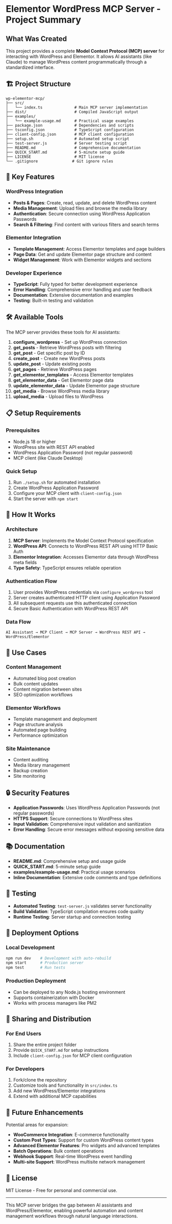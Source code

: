 # Elementor WordPress MCP Server - Project Summary

## What Was Created

This project provides a complete **Model Context Protocol (MCP) server** for interacting with WordPress and Elementor. It allows AI assistants (like Claude) to manage WordPress content programmatically through a standardized interface.

## 🏗️ Project Structure

```
wp-elementor-mcp/
├── src/
│   └── index.ts              # Main MCP server implementation
├── dist/                     # Compiled JavaScript output
├── examples/
│   └── example-usage.md      # Practical usage examples
├── package.json              # Dependencies and scripts
├── tsconfig.json             # TypeScript configuration
├── client-config.json        # MCP client configuration
├── setup.sh                  # Automated setup script
├── test-server.js            # Server testing script
├── README.md                 # Comprehensive documentation
├── QUICK_START.md            # 5-minute setup guide
├── LICENSE                   # MIT license
└── .gitignore               # Git ignore rules
```

## 🚀 Key Features

### WordPress Integration
- **Posts & Pages**: Create, read, update, and delete WordPress content
- **Media Management**: Upload files and browse the media library
- **Authentication**: Secure connection using WordPress Application Passwords
- **Search & Filtering**: Find content with various filters and search terms

### Elementor Integration
- **Template Management**: Access Elementor templates and page builders
- **Page Data**: Get and update Elementor page structure and content
- **Widget Management**: Work with Elementor widgets and sections

### Developer Experience
- **TypeScript**: Fully typed for better development experience
- **Error Handling**: Comprehensive error handling and user feedback
- **Documentation**: Extensive documentation and examples
- **Testing**: Built-in testing and validation

## 🛠️ Available Tools

The MCP server provides these tools for AI assistants:

1. **configure_wordpress** - Set up WordPress connection
2. **get_posts** - Retrieve WordPress posts with filtering
3. **get_post** - Get specific post by ID
4. **create_post** - Create new WordPress posts
5. **update_post** - Update existing posts
6. **get_pages** - Retrieve WordPress pages
7. **get_elementor_templates** - Access Elementor templates
8. **get_elementor_data** - Get Elementor page data
9. **update_elementor_data** - Update Elementor page structure
10. **get_media** - Browse WordPress media library
11. **upload_media** - Upload files to WordPress

## 📋 Setup Requirements

### Prerequisites
- Node.js 18 or higher
- WordPress site with REST API enabled
- WordPress Application Password (not regular password)
- MCP client (like Claude Desktop)

### Quick Setup
1. Run `./setup.sh` for automated installation
2. Create WordPress Application Password
3. Configure your MCP client with `client-config.json`
4. Start the server with `npm start`

## 🔧 How It Works

### Architecture
1. **MCP Server**: Implements the Model Context Protocol specification
2. **WordPress API**: Connects to WordPress REST API using HTTP Basic Auth
3. **Elementor Integration**: Accesses Elementor data through WordPress meta fields
4. **Type Safety**: TypeScript ensures reliable operation

### Authentication Flow
1. User provides WordPress credentials via `configure_wordpress` tool
2. Server creates authenticated HTTP client using Application Password
3. All subsequent requests use this authenticated connection
4. Secure Basic Authentication with WordPress REST API

### Data Flow
```
AI Assistant → MCP Client → MCP Server → WordPress REST API → WordPress/Elementor
```

## 🎯 Use Cases

### Content Management
- Automated blog post creation
- Bulk content updates
- Content migration between sites
- SEO optimization workflows

### Elementor Workflows
- Template management and deployment
- Page structure analysis
- Automated page building
- Performance optimization

### Site Maintenance
- Content auditing
- Media library management
- Backup creation
- Site monitoring

## 🔒 Security Features

- **Application Passwords**: Uses WordPress Application Passwords (not regular passwords)
- **HTTPS Support**: Secure connections to WordPress sites
- **Input Validation**: Comprehensive input validation and sanitization
- **Error Handling**: Secure error messages without exposing sensitive data

## 📚 Documentation

- **README.md**: Comprehensive setup and usage guide
- **QUICK_START.md**: 5-minute setup guide
- **examples/example-usage.md**: Practical usage scenarios
- **Inline Documentation**: Extensive code comments and type definitions

## 🧪 Testing

- **Automated Testing**: `test-server.js` validates server functionality
- **Build Validation**: TypeScript compilation ensures code quality
- **Runtime Testing**: Server startup and connection testing

## 🚀 Deployment Options

### Local Development
```bash
npm run dev    # Development with auto-rebuild
npm start      # Production server
npm test       # Run tests
```

### Production Deployment
- Can be deployed to any Node.js hosting environment
- Supports containerization with Docker
- Works with process managers like PM2

## 🤝 Sharing and Distribution

### For End Users
1. Share the entire project folder
2. Provide `QUICK_START.md` for setup instructions
3. Include `client-config.json` for MCP client configuration

### For Developers
1. Fork/clone the repository
2. Customize tools and functionality in `src/index.ts`
3. Add new WordPress/Elementor integrations
4. Extend with additional MCP capabilities

## 🔮 Future Enhancements

Potential areas for expansion:
- **WooCommerce Integration**: E-commerce functionality
- **Custom Post Types**: Support for custom WordPress content types
- **Advanced Elementor Features**: Pro widgets and advanced templates
- **Batch Operations**: Bulk content operations
- **Webhook Support**: Real-time WordPress event handling
- **Multi-site Support**: WordPress multisite network management

## 📄 License

MIT License - Free for personal and commercial use.

---

This MCP server bridges the gap between AI assistants and WordPress/Elementor, enabling powerful automation and content management workflows through natural language interactions. 